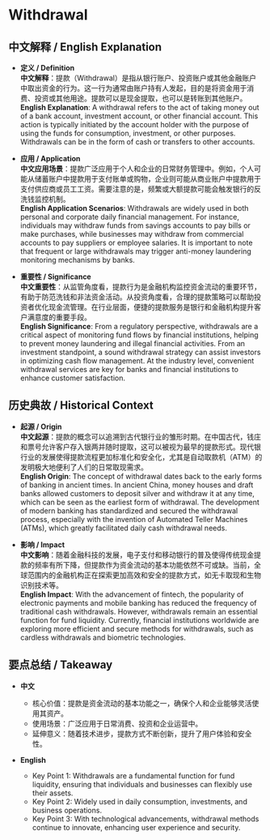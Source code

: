 # Withdrawal

## 中文解释 / English Explanation

* **定义 / Definition**  
  **中文解释**：提款（Withdrawal）是指从银行账户、投资账户或其他金融账户中取出资金的行为。这一行为通常由账户持有人发起，目的是将资金用于消费、投资或其他用途。提款可以是现金提取，也可以是转账到其他账户。  
  **English Explanation**: A withdrawal refers to the act of taking money out of a bank account, investment account, or other financial account. This action is typically initiated by the account holder with the purpose of using the funds for consumption, investment, or other purposes. Withdrawals can be in the form of cash or transfers to other accounts.

* **应用 / Application**  
  **中文应用场景**：提款广泛应用于个人和企业的日常财务管理中。例如，个人可能从储蓄账户中提款用于支付账单或购物，企业则可能从商业账户中提款用于支付供应商或员工工资。需要注意的是，频繁或大额提款可能会触发银行的反洗钱监控机制。  
  **English Application Scenarios**: Withdrawals are widely used in both personal and corporate daily financial management. For instance, individuals may withdraw funds from savings accounts to pay bills or make purchases, while businesses may withdraw from commercial accounts to pay suppliers or employee salaries. It is important to note that frequent or large withdrawals may trigger anti-money laundering monitoring mechanisms by banks.

* **重要性 / Significance**  
  **中文重要性**：从监管角度看，提款行为是金融机构监控资金流动的重要环节，有助于防范洗钱和非法资金活动。从投资角度看，合理的提款策略可以帮助投资者优化现金流管理。在行业层面，便捷的提款服务是银行和金融机构提升客户满意度的重要手段。  
  **English Significance**: From a regulatory perspective, withdrawals are a critical aspect of monitoring fund flows by financial institutions, helping to prevent money laundering and illegal financial activities. From an investment standpoint, a sound withdrawal strategy can assist investors in optimizing cash flow management. At the industry level, convenient withdrawal services are key for banks and financial institutions to enhance customer satisfaction.

## 历史典故 / Historical Context

* **起源 / Origin**  
  **中文起源**：提款的概念可以追溯到古代银行业的雏形时期。在中国古代，钱庄和票号允许客户存入银两并随时提取，这可以被视为最早的提款形式。现代银行业的发展使得提款流程更加标准化和安全化，尤其是自动取款机（ATM）的发明极大地便利了人们的日常取现需求。  
  **English Origin**: The concept of withdrawal dates back to the early forms of banking in ancient times. In ancient China, money houses and draft banks allowed customers to deposit silver and withdraw it at any time, which can be seen as the earliest form of withdrawal. The development of modern banking has standardized and secured the withdrawal process, especially with the invention of Automated Teller Machines (ATMs), which greatly facilitated daily cash withdrawal needs.

* **影响 / Impact**  
  **中文影响**：随着金融科技的发展，电子支付和移动银行的普及使得传统现金提款的频率有所下降，但提款作为资金流动的基本功能依然不可或缺。当前，全球范围内的金融机构正在探索更加高效和安全的提款方式，如无卡取现和生物识别技术等。  
  **English Impact**: With the advancement of fintech, the popularity of electronic payments and mobile banking has reduced the frequency of traditional cash withdrawals. However, withdrawals remain an essential function for fund liquidity. Currently, financial institutions worldwide are exploring more efficient and secure methods for withdrawals, such as cardless withdrawals and biometric technologies.

## 要点总结 / Takeaway

* **中文**  
  - 核心价值：提款是资金流动的基本功能之一，确保个人和企业能够灵活使用其资产。
  - 使用场景：广泛应用于日常消费、投资和企业运营中。
  - 延伸意义：随着技术进步，提款方式不断创新，提升了用户体验和安全性。

* **English**  
  - Key Point 1: Withdrawals are a fundamental function for fund liquidity, ensuring that individuals and businesses can flexibly use their assets.
  - Key Point 2: Widely used in daily consumption, investments, and business operations.
  - Key Point 3: With technological advancements, withdrawal methods continue to innovate, enhancing user experience and security.
